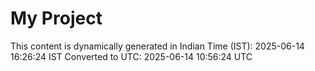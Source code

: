 # My Project

This content is dynamically generated in Indian Time (IST): 2025-06-14 16:26:24 IST
Converted to UTC: 2025-06-14 10:56:24 UTC
